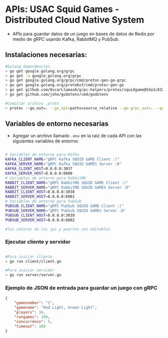 # APIs: USAC Squid Games - Distributed Cloud Native System

- APIs para guardar datos de un juego en bases de datos de Redis por medio de gRPC usando Kafka, RabbitMQ y PubSub. 


## Instalaciones necesarias:

```bash
#Golang dependencies
> go get google.golang.org/grpc
> go get -u google.golang.org/grpc
> go get google.golang.org/grpc/cmd/protoc-gen-go-grpc
> go get google.golang.org/protobuf/cmd/protoc-gen-go
> go get github.com/OscarLlamas6/grpc-helpers/protos/squidgame@5da1c83208f57d46108aba7997cf95052c64bb85
> go get github.com/joho/godotenv/cmd/godotenv

#Compilar archivo .proto
> protoc --go_out=. --go_opt=paths=source_relative --go-grpc_out=. --go-grpc_opt=paths=source_relative <.proto filename path>
```

## Variables de entorno necesarias

- Agregar un archivo llamado `.env` en la raiz de cada API con las siguientes variables de entorno:

```bash

# Variables de entorno para Kafka
KAFKA_CLIENT_NAME="gRPC Kafka SQUID GAME Client :)"
KAFKA_SERVER_NAME="gRPC Kafka SQUID GAMES Server :D"
KAFKA_CLIENT_HOST=0.0.0.0:3037
KAFKA_SERVER_HOST=0.0.0.0:6000
# Variables de entorno para RabbitMQ
RABBIT_CLIENT_NAME="gRPC RabbitMQ SQUID GAME Client :)"
RABBIT_SERVER_NAME="gRPC RabbitMQ SQUID GAMES Server :D"
RABBIT_CLIENT_HOST=0.0.0.0:3038
RABBIT_SERVER_HOST=0.0.0.0:6001
# Variables de entorno para PubSub
PUBSUB_CLIENT_NAME="gRPC PubSub SQUID GAME Client :)"
PUBSUB_SERVER_NAME="gRPC PubSub SQUID GAMES Server :D"
PUBSUB_CLIENT_HOST=0.0.0.0:3039
PUBSUB_SERVER_HOST=0.0.0.0:6002

#los valores de las ips y puertos son editables

```

### Ejecutar cliente y servidor

```bash

#Para iniciar cliente
> go run client/client.go

#Para iniciar servidor
> go run server/server.go
```

### Ejemplo de JSON de entrada para guardar un juego con gRPC

```json
{
    "gamenumber": "1",
    "gamename": "Red Light, Green Light",
    "players": 16,
    "rungames": 100,
    "concurrence": 5,
    "timeout": 180
}
```